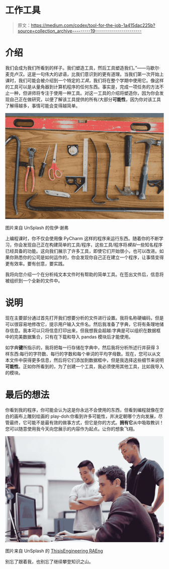# 工作工具

> 原文：<https://medium.com/codex/tool-for-the-job-1a415dac225b?source=collection_archive---------19----------------------->

# 介绍

我们会成为我们所看到的样子。我们塑造工具，然后工具塑造我们。”——马歇尔·麦克卢汉。这是一句伟大的谚语，比我们意识到的更有道理。当我们第一次开始上课时，我们可能会被介绍到一个特定的*工具*，我们将在整个学期中使用它。像这样的工具可以是从量角器到计算机程序的任何东西。事实是，完成一项任务的方法不止一种，但讲师将专注于使用一种工具。对这一工具的介绍将塑造你，因为你会发现自己正在做研究，以便了解该工具提供的所有/大部分**可能性**，因为你对该工具了解得越多，事情可能会变得越简单。

![](img/667e156429dcc43c990cbf77211e0607.png)

图片来自 UnSplash 的佐伊·谢弗

上编程课时，你不仅会使用像 PyCharm 这样的程序来运行东西。随着你的不断学习，你会发现自己正在构建简单的工具/程序，这些工具/程序将*模拟*一些知名程序已经具备的功能。这向我们展示了许多工具，即使它们开始很小，也可以改进。如果你熟悉你的公司是如何运作的，你会发现你自己正在建立一个程序，让事情变得更有效率。要有创意，要实践。

我将向您介绍一个在分析纯文本文件时有帮助的简单工具。在签出文件后，信息将被组织到一个全新的文件中。

# 说明

现在主要部分通过首先打开我们想要分析的文件进行设置。我将名称硬编码，但是可以很容易地修改它，提示用户输入文件名。然后我准备了字典，它将有条理地储存信息。我本可以只将信息打印出来，但我想我会超越:字典是可以组织在数据框中的完美数据集合，只有在下载和导入 pandas 模块后才能使用。

如字典**键**所指示的，我将把每一行存储在字典中，然后我将分析所述行并获得 3 样东西:每行的字符数、每行的字数和每个单词的平均字母数。现在，您可以从文本文件中获得更多信息，然后将它们添加到数据框中，但是我选择这些细节来说明**可能性**。正如你所看到的，为了创建一个工具，我必须使用其他工具，比如我导入的模块。

# 最后的想法

你看到我的程序，你可能会认为这是你永远不会使用的东西，但看到编程就像在空白的画布上雕刻绘画的 play-doh:你看到许多可能性，并决定朝哪个方向发展，尽管最终，它可能不是最有效的做事方式，但它是你的方式。**拥有它**从中吸取教训！您可以随意使用我今天向您展示的内容作为起点。让你的想象飞翔。

![](img/8a1278c74eace16b50bb9c8d248fb840.png)

图片来自 UnSplash 的 [ThisisEngineering RAEng](https://unsplash.com/@thisisengineering)

别忘了跟着我，也别忘了继续攀登知识之山。